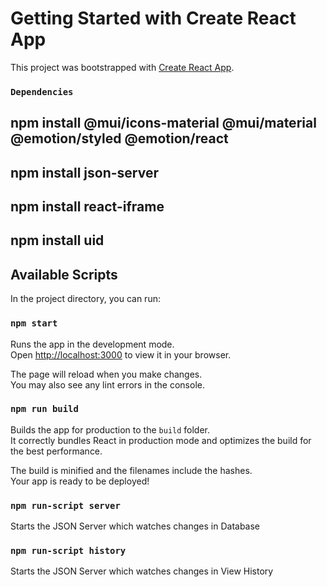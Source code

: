 # Getting Started with Create React App

This project was bootstrapped with [Create React App](https://github.com/facebook/create-react-app).

### `Dependencies`
## npm install @mui/icons-material @mui/material @emotion/styled @emotion/react
## npm install json-server
## npm install react-iframe
## npm install uid
## Available Scripts

In the project directory, you can run:

### `npm start`

Runs the app in the development mode.\
Open [http://localhost:3000](http://localhost:3000) to view it in your browser.

The page will reload when you make changes.\
You may also see any lint errors in the console.

### `npm run build`

Builds the app for production to the `build` folder.\
It correctly bundles React in production mode and optimizes the build for the best performance.

The build is minified and the filenames include the hashes.\
Your app is ready to be deployed!

### `npm run-script server`
Starts the JSON Server which watches changes in Database
### `npm run-script history`
Starts the JSON Server which watches changes in View History